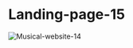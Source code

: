 # Landing-page-15
![Musical-website-14](https://user-images.githubusercontent.com/47064496/119152498-2e414680-ba72-11eb-953c-1e2bd5d83724.png)

